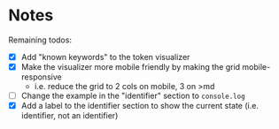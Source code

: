 # Notes

Remaining todos:

- [x] Add "known keywords" to the token visualizer
- [x] Make the visualizer more mobile friendly by making the grid mobile-responsive
  - i.e. reduce the grid to 2 cols on mobile, 3 on >md
- [ ] Change the example in the "identifier" section to `console.log`
- [x] Add a label to the identifier section to show the current state (i.e. identifier, not an identifier)